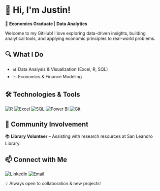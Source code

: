 # 👋 Hi, I'm Justin!  

🚀 **Economics Graduate | Data Analytics**  
 
Welcome to my GitHub! I love exploring data-driven insights, building analytical tools, and applying economic principles to real-world problems.  

## 🔍 What I Do  
- 📊 Data Analysis & Visualization (Excel, R, SQL)  
- 📉 Economics & Finance Modeling  

## 🛠️ Technologies & Tools  
![R](https://img.shields.io/badge/R-276DC3?style=flat&logo=r&logoColor=white)
![Excel](https://img.shields.io/badge/Excel-217346?style=flat&logo=microsoft-excel&logoColor=white)
![SQL](https://img.shields.io/badge/SQL-4479A1?style=flat&logo=postgresql&logoColor=white)
![Power BI](https://img.shields.io/badge/Power_BI-F2C811?style=flat&logo=power-bi&logoColor=black)
![Git](https://img.shields.io/badge/Git-F05032?style=flat&logo=git&logoColor=white)  

## 🤝 Community Involvement  
📚 **Library Volunteer** – Assisting with research resources at San Leandro Library.  

## 📫 Connect with Me  
[![LinkedIn](https://img.shields.io/badge/LinkedIn-0A66C2?style=flat&logo=linkedin&logoColor=white)](https://www.linkedin.com/in/justincornejoleon/)
[![Email](https://img.shields.io/badge/Email-D14836?style=flat&logo=gmail&logoColor=white)](justincleon@outlook.com)


💡 Always open to collaboration & new projects!  
